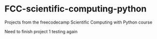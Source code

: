 # FCC-scientific-computing-python
Projects from the freecodecamp Scientific Computing with Python course

Need to finish project 1
testing again
